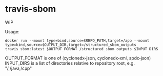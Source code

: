 # travis-sbom

WIP

Usage:
```
docker run --mount type=bind,source=$REPO_PATH,target=/app --mount type=bind,source=$OUTPUT_DIR,target=/structured_sbom_outputs travis_sbom:latest $OUTPUT_FORMAT /structured_sbom_outputs $INPUT_DIRS
```

OUTPUT_FORMAT is one of (cyclonedx-json, cyclonedx-xml, spdx-json)
INPUT_DIRS is a list of directories relative to repository root, e.g. "/,/java,/cpp"
